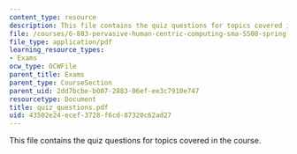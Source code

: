 ```yaml
---
content_type: resource
description: This file contains the quiz questions for topics covered in the course.
file: /courses/6-883-pervasive-human-centric-computing-sma-5508-spring-2006/43502e24ecef3728f6cd87320c62ad27_quiz_questions.pdf
file_type: application/pdf
learning_resource_types:
- Exams
ocw_type: OCWFile
parent_title: Exams
parent_type: CourseSection
parent_uid: 2dd7bcbe-b007-2883-06ef-ee3c7910e747
resourcetype: Document
title: quiz_questions.pdf
uid: 43502e24-ecef-3728-f6cd-87320c62ad27
---
```

This file contains the quiz questions for topics covered in the course.

